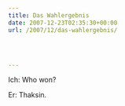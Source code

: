 ```yaml
---
title: Das Wahlergebnis
date: 2007-12-23T02:35:30+00:00
url: /2007/12/das-wahlergebnis/




---
```

Ich: Who won?

Er: Thaksin.
